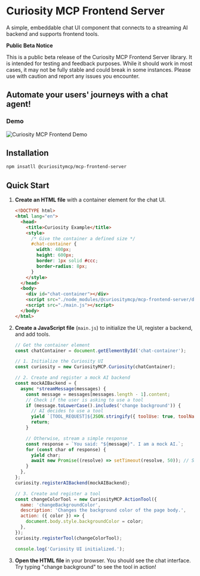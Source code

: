 # Curiosity MCP Frontend Server

A simple, embeddable chat UI component that connects to a streaming AI backend and supports frontend tools.

**Public Beta Notice**

This is a public beta release of the Curiosity MCP Frontend Server library. It is intended for testing and feedback purposes. While it should work in most cases, it may not be fully stable and could break in some instances. Please use with caution and report any issues you encounter.

## Automate your users' journeys with a chat agent!

### Demo

![Curiosity MCP Frontend Demo](./assets/Curiosity-MCP-demo.gif)

## Installation

```bash
npm insatll @curiositymcp/mcp-frontend-server
```

## Quick Start

1.  **Create an HTML file** with a container element for the chat UI.

    ```html
    <!DOCTYPE html>
    <html lang="en">
      <head>
        <title>Curiosity Example</title>
        <style>
          /* Give the container a defined size */
          #chat-container {
            width: 400px;
            height: 600px;
            border: 1px solid #ccc;
            border-radius: 8px;
          }
        </style>
      </head>
      <body>
        <div id="chat-container"></div>
        <script src="./node_modules/@curiositymcp/mcp-frontend-server/dist/index.umd.js"></script>
        <script src="./main.js"></script>
      </body>
    </html>
    ```

2.  **Create a JavaScript file** (`main.js`) to initialize the UI, register a backend, and add tools.

    ```javascript
    // Get the container element
    const chatContainer = document.getElementById('chat-container');

    // 1. Initialize the Curiosity UI
    const curiosity = new CuriosityMCP.Curiosity(chatContainer);

    // 2. Create and register a mock AI backend
    const mockAIBackend = {
      async *streamMessage(messages) {
        const message = messages[messages.length - 1].content;
        // Check if the user is asking to use a tool
        if (message.toLowerCase().includes('change background')) {
          // AI decides to use a tool
          yield `[TOOL_REQUEST]${JSON.stringify({ toolUse: true, toolName: 'changeBackgroundColor', args: { color: 'lightblue' } })}[END_TOOL_REQUEST]`;
          return;
        }

        // Otherwise, stream a simple response
        const response = `You said: "${message}". I am a mock AI.`;
        for (const char of response) {
          yield char;
          await new Promise((resolve) => setTimeout(resolve, 50)); // Simulate streaming delay
        }
      },
    };
    curiosity.registerAIBackend(mockAIBackend);

    // 3. Create and register a tool
    const changeColorTool = new CuriosityMCP.ActionTool({
      name: 'changeBackgroundColor',
      description: 'Changes the background color of the page body.',
      action: ({ color }) => {
        document.body.style.backgroundColor = color;
      },
    });
    curiosity.registerTool(changeColorTool);

    console.log('Curiosity UI initialized.');
    ```

3.  **Open the HTML file** in your browser. You should see the chat interface. Try typing "change background" to see the tool in action!
